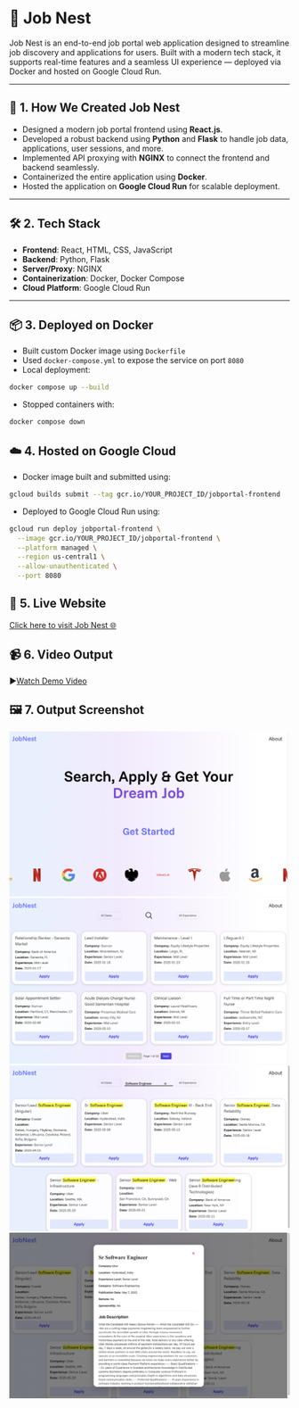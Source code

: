 # 🧠 Job Nest

Job Nest is an end-to-end job portal web application designed to streamline job discovery and applications for users. Built with a modern tech stack, it supports real-time features and a seamless UI experience — deployed via Docker and hosted on Google Cloud Run.

---

## 🚀 1. How We Created Job Nest

- Designed a modern job portal frontend using **React.js**.
- Developed a robust backend using **Python** and **Flask** to handle job data, applications, user sessions, and more.
- Implemented API proxying with **NGINX** to connect the frontend and backend seamlessly.
- Containerized the entire application using **Docker**.
- Hosted the application on **Google Cloud Run** for scalable deployment.

---

## 🛠 2. Tech Stack

- **Frontend**: React, HTML, CSS, JavaScript
- **Backend**: Python, Flask
- **Server/Proxy**: NGINX
- **Containerization**: Docker, Docker Compose
- **Cloud Platform**: Google Cloud Run

---

## 📦 3. Deployed on Docker

- Built custom Docker image using `Dockerfile`
- Used `docker-compose.yml` to expose the service on port `8080`
- Local deployment:

```bash
docker compose up --build
```

- Stopped containers with:

```bash
docker compose down
```

## ☁️ 4. Hosted on Google Cloud

- Docker image built and submitted using:

```bash
gcloud builds submit --tag gcr.io/YOUR_PROJECT_ID/jobportal-frontend
```

- Deployed to Google Cloud Run using:

```bash
gcloud run deploy jobportal-frontend \
  --image gcr.io/YOUR_PROJECT_ID/jobportal-frontend \
  --platform managed \
  --region us-central1 \
  --allow-unauthenticated \
  --port 8080
```

## 🔗 5. Live Website

[Click here to visit Job Nest 🌐](https://frontend-service-920994214041.us-central1.run.app/home)

## 📹 6. Video Output

▶️[Watch Demo Video](https://drive.google.com/file/d/1QA05V-v40LGbn5BKYv5njZbg0PptRW9H/view?usp=share_link)

## 🖼️ 7. Output Screenshot

![Home Page](Output/Home.png)
![Home Page](Output/Jobs.png)
![Home Page](Output/Job_Search.png)
![Home Page](Output/Job_Detail.png)
